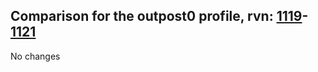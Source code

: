 ## Comparison for the outpost0 profile, rvn: [1119](https://github.com/PRO100KatYT/FortniteProfileRevisions/tree/main/profiles/outpost0/1119%20outpost0.json)-[1121](https://github.com/PRO100KatYT/FortniteProfileRevisions/tree/main/profiles/outpost0/1121%20outpost0.json)

No changes
